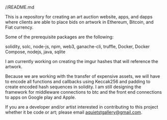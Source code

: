 //README.md

This is a repository for creating an art auction website, apps, and dapps where clients are able to place bids on artwork in Ethereum, Bitcoin, and Fiat currency.



Some of the prerequisite packages are the following:

solidity, solc, node-js, npm, web3, ganache-cli, truffle, Docker, Docker Compose, nodejs, java, sqlite

I am currently working on creating the imgur hashes that will reference the artwork.  

Because we are working with the transfer of expensive assets, we will have to encode all functions and callbacks using Keccak256 and padding to create encoded hash sequences in solidity.  I am still designing the framework for middleware connections to btc and the front end connections to apps on Google play and Apple.

If you are a developer and/or artist interested in contributing to this project whether it be code or art; please email aquietstgallery@gmail.com.

